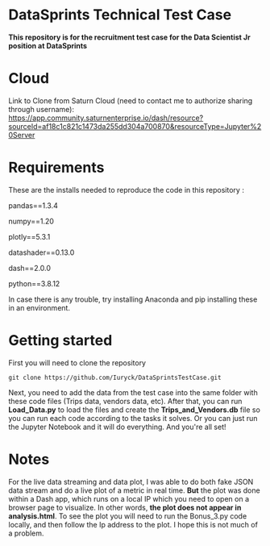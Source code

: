 # DataSprints Technical Test Case

**This repository is for the recruitment test case for the Data Scientist Jr position at DataSprints**

# Cloud

Link to Clone from Saturn Cloud (need to contact me to authorize sharing through username):
https://app.community.saturnenterprise.io/dash/resource?sourceId=af18c1c821c1473da255dd304a700870&resourceType=Jupyter%20Server


# Requirements

These are the installs needed to reproduce the code in this repository :

pandas==1.3.4

numpy==1.20

plotly==5.3.1

datashader==0.13.0

dash==2.0.0

python==3.8.12

In case there is any trouble, try installing Anaconda and pip installing these in an environment.

# Getting started

First you will need to clone the repository

```
git clone https://github.com/Iuryck/DataSprintsTestCase.git
```

Next, you need to add the data from the test case into the same folder with these code files (Trips data, vendors data, etc). After that, you can run **Load_Data.py** to load the files and create the **Trips_and_Vendors.db** file so you can run each code according to the tasks it solves. Or you can just run the Jupyter Notebook and it will do everything. And you're all set!


# Notes

For the live data streaming and data plot, I was able to do both fake JSON data stream and do a live plot of a metric in real time. **But** the plot was done within a Dash app, which runs on a local IP which you need to open on a browser page to visualize. In other words, **the plot does not appear in analysis.html**. To see the plot you will need to run the Bonus_3.py code locally, and then follow the Ip address to the plot. I hope this is not much of a problem.
